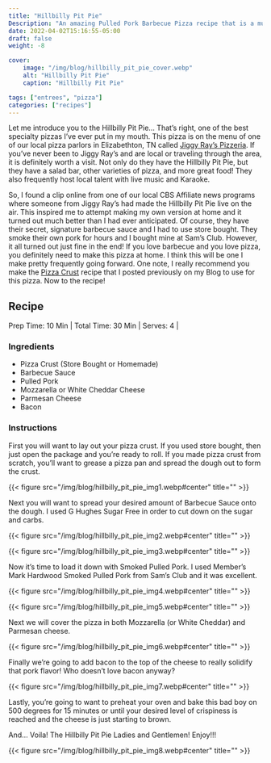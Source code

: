 ```yaml
---
title: "Hillbilly Pit Pie"
Description: "An amazing Pulled Pork Barbecue Pizza recipe that is a must try!"
date: 2022-04-02T15:16:55-05:00
draft: false
weight: -8

cover:
    image: "/img/blog/hillbilly_pit_pie_cover.webp"
    alt: "Hillbilly Pit Pie"
    caption: "Hillbilly Pit Pie"

tags: ["entrees", "pizza"]
categories: ["recipes"]
---
```


Let me introduce you to the Hillbilly Pit Pie… That’s right, one of the best specialty pizzas I’ve ever put in my mouth. This pizza is on the menu of one of our local pizza parlors in Elizabethton, TN called [Jiggy Ray’s Pizzeria](https://jiggyrays.com/). If you’ve never been to Jiggy Ray’s and are local or traveling through the area, it is definitely worth a visit. Not only do they have the Hillbilly Pit Pie, but they have a salad bar, other varieties of pizza, and more great food! They also frequently host local talent with live music and Karaoke.  

So, I found a clip online from one of our local CBS Affiliate news programs where someone from Jiggy Ray’s had made the Hillbilly Pit Pie live on the air. This inspired me to attempt making my own version at home and it turned out much better than I had ever anticipated. Of course, they have their secret, signature barbecue sauce and I had to use store bought. They smoke their own pork for hours and I bought mine at Sam’s Club. However, it all turned out just fine in the end! If you love barbecue and you love pizza, you definitely need to make this pizza at home. I think this will be one I make pretty frequently going forward. One note, I really recommend you make the [Pizza Crust](https://bradleyharr.com/perfect-pizza-dough/) recipe that I posted previously on my Blog to use for this pizza. Now to the recipe!  

## Recipe
Prep Time: 10 Min |
Total Time: 30 Min |
Serves: 4  |  

### Ingredients
* Pizza Crust (Store Bought or Homemade)
* Barbecue Sauce
* Pulled Pork
* Mozzarella or White Cheddar Cheese
* Parmesan Cheese
* Bacon  

### Instructions
First you will want to lay out your pizza crust. If you used store bought, then just open the package and you’re ready to roll. If you made pizza crust from scratch, you’ll want to grease a pizza pan and spread the dough out to form the crust.  

{{< figure src="/img/blog/hillbilly_pit_pie_img1.webp#center" title="" >}}  

Next you will want to spread your desired amount of Barbecue Sauce onto the dough. I used G Hughes Sugar Free in order to cut down on the sugar and carbs.  

{{< figure src="/img/blog/hillbilly_pit_pie_img2.webp#center" title="" >}}  

{{< figure src="/img/blog/hillbilly_pit_pie_img3.webp#center" title="" >}}  

Now it’s time to load it down with Smoked Pulled Pork. I used Member’s Mark Hardwood Smoked Pulled Pork from Sam’s Club and it was excellent.  

{{< figure src="/img/blog/hillbilly_pit_pie_img4.webp#center" title="" >}}  

{{< figure src="/img/blog/hillbilly_pit_pie_img5.webp#center" title="" >}}  

Next we will cover the pizza in both Mozzarella (or White Cheddar) and Parmesan cheese.  

{{< figure src="/img/blog/hillbilly_pit_pie_img6.webp#center" title="" >}}  

Finally we’re going to add bacon to the top of the cheese to really solidify that pork flavor! Who doesn’t love bacon anyway?  

{{< figure src="/img/blog/hillbilly_pit_pie_img7.webp#center" title="" >}}  

Lastly, you’re going to want to preheat your oven and bake this bad boy on 500 degrees for 15 minutes or until your desired level of crispiness is reached and the cheese is just starting to brown.  

And… Voila! The Hillbilly Pit Pie Ladies and Gentlemen! Enjoy!!!  

{{< figure src="/img/blog/hillbilly_pit_pie_img8.webp#center" title="" >}} 